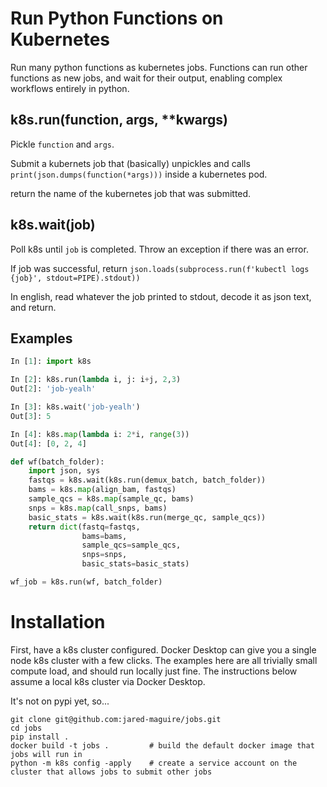# Run Python Functions on Kubernetes

Run many python functions as kubernetes jobs. Functions can run other functions as new jobs, and wait for their output, enabling complex workflows entirely in python.

## k8s.run(function, args, **kwargs)

Pickle `function` and `args`. 

Submit a kubernets job that (basically) unpickles and calls `print(json.dumps(function(*args)))` inside a kubernetes pod.

return the name of the kubernetes job that was submitted.

## k8s.wait(job)

Poll k8s until `job` is completed. Throw an exception if there was an error.

If job was successful, return `json.loads(subprocess.run(f'kubectl logs {job}', stdout=PIPE).stdout))`

In english, read whatever the job printed to stdout, decode it as json text, and return.

## Examples

``` python
In [1]: import k8s

In [2]: k8s.run(lambda i, j: i+j, 2,3)
Out[2]: 'job-yealh'

In [3]: k8s.wait('job-yealh')
Out[3]: 5

In [4]: k8s.map(lambda i: 2*i, range(3))
Out[4]: [0, 2, 4]
```



``` python
def wf(batch_folder):
    import json, sys
    fastqs = k8s.wait(k8s.run(demux_batch, batch_folder))
    bams = k8s.map(align_bam, fastqs)
    sample_qcs = k8s.map(sample_qc, bams)
    snps = k8s.map(call_snps, bams)
    basic_stats = k8s.wait(k8s.run(merge_qc, sample_qcs))
    return dict(fastq=fastqs,
                bams=bams,
                sample_qcs=sample_qcs,
                snps=snps,
                basic_stats=basic_stats)

wf_job = k8s.run(wf, batch_folder)
```

# Installation

First, have a k8s cluster configured. Docker Desktop can give you a single node k8s cluster with a few clicks. The examples here are all trivially small compute load, and should run locally just fine. The instructions below assume a local k8s cluster via Docker Desktop.

It's not on pypi yet, so...

```
git clone git@github.com:jared-maguire/jobs.git
cd jobs
pip install .
docker build -t jobs .         # build the default docker image that jobs will run in
python -m k8s config -apply    # create a service account on the cluster that allows jobs to submit other jobs
```
